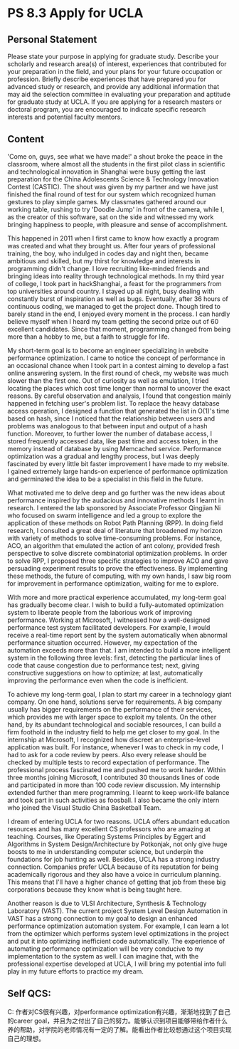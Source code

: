 # PS 8.3 Apply for UCLA

## Personal Statement

Please state your purpose in applying for graduate study. Describe your scholarly and research area(s) of interest, experiences that contributed for your preparation in the field, and your plans for your future occupation or profession. Briefly describe experiences that have prepared you for advanced study or research, and provide any additional information that may aid the selection committee in evaluating your preparation and aptitude for graduate study at UCLA. If you are applying for a research masters or doctoral program, you are encouraged to indicate specific research interests and potential faculty mentors.

## Content

'Come on, guys, see what we have made!' a shout broke the peace in the classroom, where almost all the students in the first pilot class in scientific and technological innovation in Shanghai were busy getting the last preparation for the China Adolescents Science & Technology Innovation Contest (CASTIC). The shout was given by my partner and we have just finished the final round of test for our system which recognized human gestures to play simple games. My classmates gathered around our working table, rushing to try 'Doodle Jump' in front of the camera, while I, as the creator of this software, sat on the side and witnessed my work bringing happiness to people, with pleasure and sense of accomplishment.

This happened in 2011 when I first came to know how exactly a program was created and what they brought us. After four years of professional training, the boy, who indulged in codes day and night then, became ambitious and skilled, but my thirst for knowledge and interests in programming didn't change. I love recruiting like-minded friends and bringing ideas into reality through technological methods. In my third year of college, I took part in hackShanghai, a feast for the programmers from top universities around country. I stayed up all night, busy dealing with constantly burst of inspiration as well as bugs. Eventually, after 36 hours of continuous coding, we managed to get the project done. Though tired to barely stand in the end, I enjoyed every moment in the process. I can hardly believe myself when I heard my team getting the second prize out of 60 excellent candidates. Since that moment, programming changed from being more than a hobby to me, but a faith to struggle for life.

My short-term goal is to become an engineer specializing in website performance optimization. I came to notice the concept of performance in an occasional chance when I took part in a contest aiming to develop a fast online answering system. In the first round of check, my website was much slower than the first one. Out of curiosity as well as emulation, I tried locating the places which cost time longer than normal to uncover the exact reasons. By careful observation and analysis, I found that congestion mainly happened in fetching user's problem list. To replace the heavy database access operation, I designed a function that generated the list in O(1)'s time based on hash, since I noticed that the relationship between users and problems was analogous to that between input and output of a hash function. Moreover, to further lower the number of database access, I stored frequently accessed data, like past time and access token, in the memory instead of database by using Memcached service. Performance optimization was a gradual and lengthy process, but I was deeply fascinated by every little bit faster improvement I have made to my website. I gained extremely large hands-on experience of performance optimization and germinated the idea to be a specialist in this field in the future.

What motivated me to delve deep and go further was the new ideas about performance inspired by the audacious and innovative methods I learnt in research. I entered the lab sponsored by Associate Professor Qingjian Ni who focused on swarm intelligence and led a group to explore the application of these methods on Robot Path Planning (RPP). In doing field research, I consulted a great deal of literature that broadened my horizon with variety of methods to solve time-consuming problems. For instance, ACO, an algorithm that emulated the action of ant colony, provided fresh perspective to solve discrete combinatorial optimization problems. In order to solve RPP, I proposed three specific strategies to improve ACO and gave persuading experiment results to prove the effectiveness. By implementing these methods, the future of computing, with my own hands, I saw big room for improvement in performance optimization, waiting for me to explore.

With more and more practical experience accumulated, my long-term goal has gradually become clear. I wish to build a fully-automated optimization system to liberate people from the laborious work of improving performance. Working at Microsoft, I witnessed how a well-designed performance test system facilitated developers. For example, I would receive a real-time report sent by the system automatically when abnormal performance situation occurred. However, my expectation of the automation exceeds more than that. I am intended to build a more intelligent system in the following three levels: first, detecting the particular lines of code that cause congestion due to performance test; next, giving constructive suggestions on how to optimize; at last, automatically improving the performance even when the code is inefficient.

To achieve my long-term goal, I plan to start my career in a technology giant company. On one hand, solutions serve for requirements. A big company usually has bigger requirements on the performance of their services, which provides me with larger space to exploit my talents. On the other hand, by its abundant technological and sociable resources, I can build a firm foothold in the industry field to help me get closer to my goal. In the internship at Microsoft, I recognized how discreet an enterprise-level application was built. For instance, whenever I was to check in my code, I had to ask for a code review by peers. Also every release should be checked by multiple tests to record expectation of performance. The professional process fascinated me and pushed me to work harder. Within three months joining Microsoft, I contributed 30 thousands lines of code and participated in more than 100 code review discussion. My internship extended further than mere programming. I learnt to keep work-life balance and took part in such activities as foosball. I also became the only intern who joined the Visual Studio China Basketball Team.

I dream of entering UCLA for two reasons. UCLA offers abundant education resources and has many excellent CS professors who are amazing at teaching. Courses, like Operating Systems Principles by Eggert and Algorithms in System Design/Architecture by Potkonjak, not only give huge boosts to me in understanding computer science, but underpin the foundations for job hunting as well. Besides, UCLA has a strong industry connection. Companies prefer UCLA because of its reputation for being academically rigorous and they also have a voice in curriculum planning. This means that I'll have a higher chance of getting that job from these big corporations because they know what is being taught here.

Another reason is due to VLSI Architecture, Synthesis & Technology Laboratory (VAST). The current project System Level Design Automation in VAST has a strong connection to my goal to design an enhanced performance optimization automation system. For example, I can learn a lot from the optimizer which performs system level optimizations in the project and put it into optimizing inefficient code automatically. The experience of automating performance optimization will be very conducive to my implementation to the system as well. I can imagine that, with the professional expertise developed at UCLA, I will bring my potential into full play in my future efforts to practice my dream.


## Self QCS:

C: 作者对CS很有兴趣，对performance optimization有兴趣，渐渐地找到了自己的career goal，并且为之付出了自己的努力。能够认识到项目能够带给作者什么养的帮助，对学院的老师情况有一定的了解。能看出作者比较想通过这个项目实现自己的理想。
